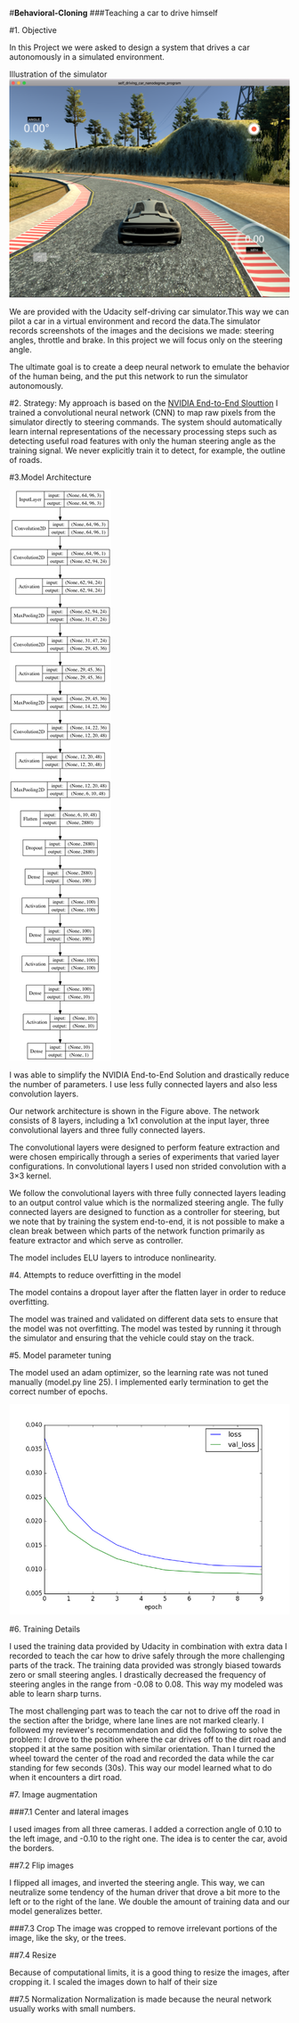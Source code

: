 #**Behavioral-Cloning** 
###Teaching a car to drive himself

#1. Objective 


In this Project we were asked to design a system that drives a car autonomously in a simulated environment.


Illustration of the simulator
![alt text][image1]


We are provided with the Udacity self-driving car simulator.This way we can pilot a car in a virtual environment and record the data.The simulator records screenshots of the images and the decisions we made: steering angles, throttle and brake. In this project we will focus only on the steering angle.

The ultimate goal is to create a deep neural network to emulate the behavior of the human being, and the put this network to run the simulator autonomously.


[//]: # (Image References)

[image1]: simulator.png "Simulator"
[image2]: model.png "Model"
[image3]: train_stats.png "Training stats"


#2. Strategy: 
My approach is based on the [NVIDIA End-to-End Slouttion](https://arxiv.org/abs/1604.07316)
I trained a convolutional neural network (CNN) to map raw pixels from the simulator directly to steering commands. 
The system should automatically learn internal representations of the necessary processing
steps such as detecting useful road features with only the human steering angle
as the training signal. We never explicitly train it to detect, for example, the outline
of roads.


#3.Model Architecture 

![alt text][image2]

I was able to simplify the NVIDIA End-to-End Solution and drastically reduce the number of parameters. I use less fully connected layers and also less convolution layers.

Our network architecture is shown in the Figure above. The network consists of 8 layers, including a 1x1 convolution at the input layer, three convolutional layers and three fully connected layers. 

The convolutional layers were designed to perform feature extraction and were chosen empirically
through a series of experiments that varied layer configurations. In convolutional layers I used non strided convolution with a 3×3 kernel. 

We follow the convolutional layers with three fully connected layers leading to an output control
value which is the normalized steering angle. The fully connected layers are designed to function as a controller for steering, but we note that by training the system end-to-end, it is not possible to make a clean break between which parts of the network function primarily as feature extractor and which serve as controller.

The model includes ELU layers to introduce nonlinearity.


#4. Attempts to reduce overfitting in the model

The model contains a dropout layer after the flatten layer in order to reduce overfitting.

The model was trained and validated on different data sets to ensure that the model was not overfitting. The model was tested by running it through the simulator and ensuring that the vehicle could stay on the track.

#5. Model parameter tuning

The model used an adam optimizer, so the learning rate was not tuned manually (model.py line 25).
I implemented early termination to get the correct number of epochs.

![alt text][image3]


#6. Training Details

I used the training data provided by Udacity in combination with extra data I recorded to teach the car how to drive safely through the more challenging parts of the track.
The training data provided was strongly biased towards zero or small steering angles. I drastically decreased the frequency of steering angles in the range from -0.08 to 0.08. This way my modeled was able to learn sharp turns.

The most challenging part was to teach the car not to drive off the road in the section after the bridge, where lane lines are not marked clearly.
I followed my reviewer's recommendation and did the following to solve the problem:
I drove to the position where the car drives off to the dirt road and stopped it at the same position with  similar orientation.
Than I turned the wheel toward the center of the road  and recorded the data while the car standing for few seconds (30s).
This way our model learned what to do when it encounters a dirt road.


#7. Image augmentation

###7.1 Center and lateral images

I used images from all three cameras.
I added a correction angle of 0.10 to the left image, and -0.10 to the right one. The idea is to center the car, avoid the borders.
 
 
##7.2 Flip images
 
 I flipped all images, and inverted the steering angle. This way, we can neutralize some tendency of the human driver that drove a bit more to the left or to the right of the lane. We double the amount of training data and our model generalizes better.
 
###7.3 Crop 
The image was cropped to remove irrelevant portions of the image, like the sky, or the trees. 

##7.4 Resize

Because of computational limits, it is a good thing to resize the images, after cropping it. I scaled the images down to half of their size


##7.5 Normalization
Normalization is made because the neural network usually works with small numbers.



 

